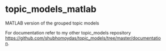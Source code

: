 # topic_models_matlab
MATLAB version of the grouped topic models

For documentation refer to my other topic_models repository https://github.com/shubhomoydas/topic_models/tree/master/documentation.

